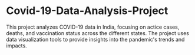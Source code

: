 # Covid-19-Data-Analysis-Project
This project analyzes COVID-19 data in India, focusing on actice cases, deaths, and vaccination status across the different states. The project uses data visualization tools to provide insights into the pandemic's trends and impacts.
